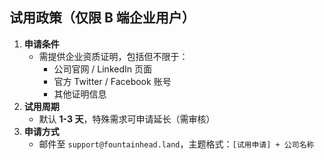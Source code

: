 ## **试用政策（仅限 B 端企业用户）**

1. **申请条件**
    - 需提供企业资质证明，包括但不限于：
        - 公司官网 / LinkedIn 页面
        - 官方 Twitter / Facebook 账号
        - 其他证明信息
2. **试用周期**
    - 默认 **1-3 天**，特殊需求可申请延长（需审核）
3. **申请方式**
    - 邮件至 `support@fountainhead.land`，主题格式：`[试用申请] + 公司名称`